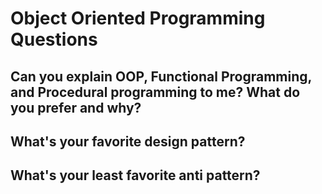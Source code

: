 # Object Oriented Programming Questions

## Can you explain OOP, Functional Programming, and Procedural programming to me? What do you prefer and why?

## What's your favorite design pattern?

## What's your least favorite anti pattern?